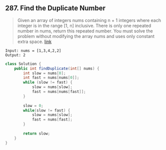 ## 287. Find the Duplicate Number
> Given an array of integers nums containing n + 1 integers where each integer is in the range [1, n] inclusive. There is only one repeated number in nums, return this repeated number. You must solve the problem without modifying the array nums and uses only constant extra space. [link](https://leetcode.com/problems/find-the-duplicate-number/)
```
Input: nums = [1,3,4,2,2]
Output: 2
```
```java
class Solution {
    public int findDuplicate(int[] nums) {
        int slow = nums[0];
        int fast = nums[nums[0]];
        while (slow != fast) {
            slow = nums[slow];
            fast = nums[nums[fast]];
        }
        
        slow = 0;
        while(slow != fast) {
            slow = nums[slow];
            fast = nums[fast];
        }
        
        return slow;
    }
}
```